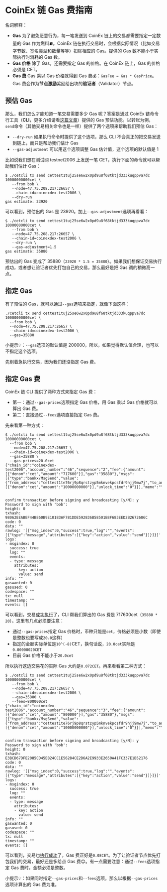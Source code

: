 # CoinEx 链 Gas 费指南

名词解释：

* **Gas** 为了避免恶意行为，每一笔发送到 CoinEx 链上的交易都需要指定一定数量的 Gas 作为燃料⛽️。CoinEx 链在执行交易时，会根据实际情况（比如交易字节数、签名类型和数量等等）扣除相应的 Gas。提供的 Gas 数不能小于实际执行时消耗的 Gas 数。
* **Gas 价格** 除了 Gas，还需要指定 Gas 的价格。在 CoinEx 链上，Gas 的价格必须是 CET。
* **Gas 费** Gas 乘以 Gas 价格就得到 Gas 费💰：`GasFee = Gas * GasPrice`。Gas 费会作为**节点激励**奖励给出块的**验证者**（Validator）节点。

## 预估 Gas

那么，我们怎么才能知道一笔交易需要多少 Gas 呢？答案是通过 CoinEx 链命令行工具（**CLI**，更多介绍请看[这篇文章](https://forum.coinex.org/t/coinex-chain-testnet-cli/169/2)）提供的 Gas 预估功能。以转账为例，`send`命令（其他交易相关命令也是一样）提供了两个选项来帮助我们预估 Gas：

* `--dry-run` 如果执行命令时提供了这个选项，那么 CLI 不会真正的把交易发送到链上，而只是帮助我们估计 Gas
* `--gas-adjustment` 可以用这个选项调整 Gas 估计值，这个选项的默认值是 1

比如说我们想在测试网 testnet2006 上发送一笔 CET，执行下面的命令就可以帮助我们估计 Gas：

```text
$ ./cetcli tx send cettest1tuj25se6w2x0pd9u8f68tktjd333kuqppva7dc 10000000000cet \
   --from bob \
   --node=47.75.208.217:26657 \
   --chain-id=coinexdex-test2006 \
   --dry-run
gas estimate: 23920
```

可以看到，预估出的 Gas 是 23920。加上`--gas-adjustment`选项再看看：

```text
$ ./cetcli tx send cettest1tuj25se6w2x0pd9u8f68tktjd333kuqppva7dc 10000000000cet \
   --from bob \
   --node=47.75.208.217:26657 \
   --chain-id=coinexdex-test2006 \
   --dry-run \
   --gas-adjustment=1.5
gas estimate: 35880
```

预估出的 Gas 变成了 35880（`23920 * 1.5 = 35880`）。如果我们想保证交易执行成功，或者想让验证者优先打包自己的交易，那么最好是把 Gas 调的稍微高一点。

## 指定 Gas

有了预估的 Gas，就可以通过`--gas`选项来指定，就像下面这样：

```text
./cetcli tx send cettest1tuj25se6w2x0pd9u8f68tktjd333kuqppva7dc 10000000000cet \
  --from bob \
  --node=47.75.208.217:26657 \
  --chain-id=coinexdex-test2006 \
  --gas=35880
```

小提示💡：`--gas`选项的默认值是 200000，所以，如果觉得默认值合理，也可以不指定这个选项。

先别着急执行交易，因为我们还没指定 Gas 费。

## 指定 Gas 费

CoinEx 链 CLI 提供了两种方式来指定 Gas 费：

* 第一：通过`--gas-prices`选项指定 Gas 价格，用 Gas 乘以 Gas 价格就可以算出 Gas 费。
* 第二：直接通过`--fees`选项直接指定 Gas 费。

先来看第一种方式：

```text
$ ./cetcli tx send cettest1tuj25se6w2x0pd9u8f68tktjd333kuqppva7dc 10000000000cet \
  --from bob \
  --node=47.75.208.217:26657 \
  --chain-id=coinexdex-test2006 \
  --gas=35880 \
  --gas-prices=20.0cet
{"chain_id":"coinexdex-test2006","account_number":"46","sequence":"2","fee":{"amount":[{"denom":"cet","amount":"717600"}],"gas":"35880"},"msgs":[{"type":"bankx/MsgSend","value":{"from_address":"cettest1te76rj9p8qrstzyp5mknvekpcsfdr9hjj9mw7j","to_address":"cettest1tuj25se6w2x0pd9u8f68tktjd333kuqppva7dc","amount":[{"denom":"cet","amount":"10000000000"}],"unlock_time":"0"}}],"memo":""}


confirm transaction before signing and broadcasting [y/N]: y
Password to sign with 'bob':
height: 0
txhash: 98062EEABEF44B860B9E10183AF781DDE592836B58501B8F683EED2B2672686C
code: 0
data: ""
rawlog: '[{"msg_index":0,"success":true,"log":"","events":[{"type":"message","attributes":[{"key":"action","value":"send"}]}]}]'
logs:
- msgindex: 0
  success: true
  log: ""
  events:
  - type: message
    attributes:
    - key: action
      value: send
info: ""
gaswanted: 0
gasused: 0
codespace: ""
tx: null
timestamp: ""
events: []
```

可以看到，交易[成功执行](https://testnet.coinex.org/transactions/98062EEABEF44B860B9E10183AF781DDE592836B58501B8F683EED2B2672686C)了，CLI 帮我们算出的 Gas 费是 717600cet（`35880 * 20`）。这里有几点必须要注意：

* 通过`--gas-prices`指定 Gas 价格时，币种只能是`cet`，价格必须是小数（即使是整数也要写成`20.0`这样）
* 指定的金额实际单位是`10^(-8)`CET，换句话说，`20.0cet`实际是`0.00000020CET`
* 目前 Gas 价格不能小于`20.0cet`

所以执行这边交易花的实际 Gas 大约是`0.072CET`。再来看看第二种方式：

```text
$ ./cetcli tx send cettest1tuj25se6w2x0pd9u8f68tktjd333kuqppva7dc 10000000000cet \
   --from bob \
   --node=47.75.208.217:26657 \
   --chain-id=coinexdex-test2006 \
   --gas=35880 \
   --fees=800000cet
{"chain_id":"coinexdex-test2006","account_number":"46","sequence":"3","fee":{"amount":[{"denom":"cet","amount":"800000"}],"gas":"35880"},"msgs":[{"type":"bankx/MsgSend","value":{"from_address":"cettest1te76rj9p8qrstzyp5mknvekpcsfdr9hjj9mw7j","to_address":"cettest1tuj25se6w2x0pd9u8f68tktjd333kuqppva7dc","amount":[{"denom":"cet","amount":"10000000000"}],"unlock_time":"0"}}],"memo":""}


confirm transaction before signing and broadcasting [y/N]: y
Password to sign with 'bob':
height: 0
txhash: E3BCD67DFE2085CD45EB24CC1E56284CE2D6A2E9933E2650A41FC337E1B52176
code: 0
data: ""
rawlog: '[{"msg_index":0,"success":true,"log":"","events":[{"type":"message","attributes":[{"key":"action","value":"send"}]}]}]'
logs:
- msgindex: 0
  success: true
  log: ""
  events:
  - type: message
    attributes:
    - key: action
      value: send
info: ""
gaswanted: 0
gasused: 0
codespace: ""
tx: null
timestamp: ""
events: []
```

可以看到，交易也[执行成功](https://testnet.coinex.org/transactions/E3BCD67DFE2085CD45EB24CC1E56284CE2D6A2E9933E2650A41FC337E1B52176)了，Gas 费正好是`0.08CET`。为了让验证者节点优先打包我们的交易，最好还是多给点 Gas 费😊。有一点需要注意：通过`--fees`选项指定 Gas 费时，金额必须是整数。

小提示💡：如果同时指定`--gas-prices`和`--fees`选项，那么以根据`--gas-prices`选项计算出的 Gas 费为准。

